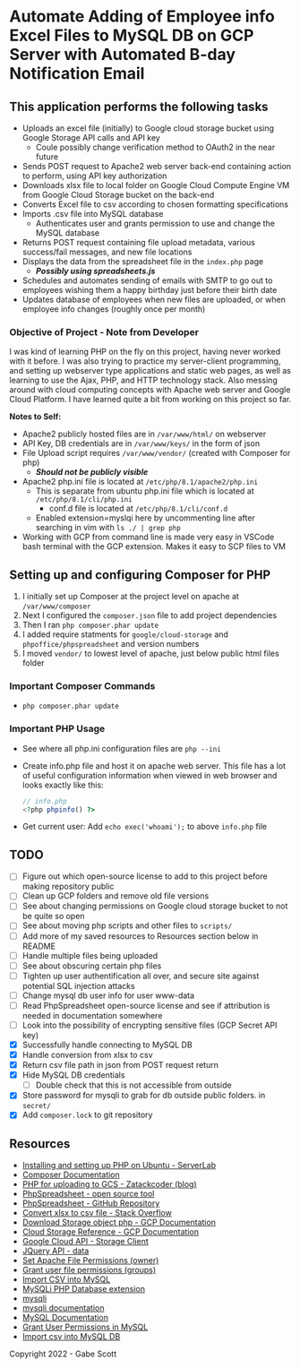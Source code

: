 # Automate Adding of Employee info Excel Files to MySQL DB on GCP Server with Automated B-day Notification Email

## This application performs the following tasks

- Uploads an excel file (initially) to Google cloud storage bucket using Google Storage API calls and API key
  - Coule possibly change verification method to OAuth2 in the near future
- Sends POST request to Apache2 web server back-end containing action to perform, using API key authorization
- Downloads xlsx file to local folder on Google Cloud Compute Engine VM from Google Cloud Storage bucket on the back-end
- Converts Excel file to csv according to chosen formatting specifications
- Imports .csv file into MySQL database
  - Authenticates user and grants permission to use and change the MySQL database
- Returns POST request containing file upload metadata, various success/fail messages, and new file locations
- Displays the data from the spreadsheet file in the ```index.php``` page
  - ***Possibly using spreadsheets.js***
- Schedules and automates sending of emails with SMTP to go out to employees wishing them a happy birthday just before their birth date
- Updates database of employees when new files are uploaded, or when employee info changes (roughly once per month)

### Objective of Project - Note from Developer

I was kind of learning PHP on the fly on this project, having never worked with it before. I was also trying to practice my server-client programming, and setting up webserver type applications and static web pages, as well as learning to use the Ajax, PHP, and HTTP technology stack. Also messing around with cloud computing concepts with Apache web server and Google Cloud Platform. I have learned quite a bit from working on this project so far.

**Notes to Self:**

- Apache2 publicly hosted files are in ```/var/www/html/``` on webserver
- API Key, DB credentials are in ```/var/www/keys/``` in the form of json
- File Upload script requires ```/var/www/vendor/``` (created with Composer for php)
  - ***Should not be publicly visible***
- Apache2 php.ini file is located at ```/etc/php/8.1/apache2/php.ini```
  - This is separate from ubuntu php.ini file which is located at ```/etc/php/8.1/cli/php.ini``` 
    - conf.d file is located at ```/etc/php/8.1/cli/conf.d```
  - Enabled extension=myslqi here by uncommenting line after searching in vim with ```ls ./ | grep php```
- Working with GCP from command line is made very easy in VSCode bash terminal with the GCP extension. Makes it easy to SCP files to VM

## Setting up and configuring Composer for PHP

1. I initially set up Composer at the project level on apache at ```/var/www/composer```
2. Next I configured the ```composer.json``` file to add project dependencies
3. Then I ran ```php composer.phar update```
4. I added require statments for ```google/cloud-storage``` and ```phpoffice/phpspreadsheet``` and version numbers
5. I moved ```vendor/``` to lowest level of apache, just below public html files folder

### Important Composer Commands

- ```php composer.phar update```

### Important PHP Usage

- See where all php.ini configuration files are ```php --ini```
- Create info.php file and host it on apache web server. This file has a lot of useful configuration information when viewed in web browser and looks exactly like this:

  ```php
  // info.php
  <?php phpinfo() ?>
  ```

- Get current user: Add ```echo exec('whoami');``` to above ```info.php``` file

## TODO

- [ ] Figure out which open-source license to add to this project before making repository public
- [ ] Clean up GCP folders and remove old file versions
- [ ] See about changing permissions on Google cloud storage bucket to not be quite so open
- [ ] See about moving php scripts and other files to ```scripts/```
- [ ] Add more of my saved resources to Resources section below in README
- [ ] Handle multiple files being uploaded
- [ ] See about obscuring certain php files
- [ ] Tighten up user authentification all over, and secure site against potential SQL injection attacks
- [ ] Change mysql db user info for user www-data
- [ ] Read PhpSpreadsheet open-source license and see if attribution is needed in documentation somewhere
- [ ] Look into the possibility of encrypting sensitive files (GCP Secret API key)
- [x] Successfully handle connecting to MySQL DB
- [x] Handle conversion from xlsx to csv
- [x] Return csv file path in json from POST request return
- [x] Hide MySQL DB credentials
  - [ ] Double check that this is not accessible from outside
- [x] Store password for mysqli to grab for db outside public folders. in ```secret/```
- [x] Add ```composer.lock``` to git repository

## Resources

- [Installing and setting up PHP on Ubuntu - ServerLab](https://www.serverlab.ca/tutorials/linux/web-servers-linux/installing-php-for-apache-on-ubuntu/)
- [Composer Documentation](https://getcomposer.org/doc/01-basic-usage.md)
- [PHP for uploading to GCS - Zatackcoder (blog)](https://zatackcoder.com/upload-file-to-google-cloud-storage-using-php/)
- [PhpSpreadsheet - open source tool](https://phpspreadsheet.readthedocs.io/en/latest/topics/reading-and-writing-to-file/)
- [PhpSpreadsheet - GitHub Repository](https://github.com/PHPOffice/PhpSpreadsheet)
- [Convert xlsx to csv file - Stack Overflow](https://stackoverflow.com/questions/6895665/convert-xlsx-file-to-csv-file-using-php)
- [Download Storage object php - GCP Documentation](https://cloud.google.com/storage/docs/downloading-objects#storage-download-object-php)
- [Cloud Storage Reference - GCP Documentation](https://cloud.google.com/storage/docs/reference/libraries)
- [Google Cloud API - Storage Client](https://googleapis.github.io/google-cloud-php/#/docs/google-cloud/v0.122.0/storage/storageclient)
- [JQuery API - data](https://api.jquery.com/data/)
- [Set Apache File Permissions (owner)](https://askubuntu.com/questions/1334375/how-to-set-both-www-data-and-me-as-owner)
- [Grant user file permissions (groups)](https://askubuntu.com/questions/365087/grant-a-user-permissions-on-www-data-owned-var-www)
- [Import CSV into MySQL](https://www.phpflow.com/php/import-csv-file-into-mysql/)
- [MySQLi PHP Database extension](https://www.php.net/manual/en/book.mysqli.php)
- [mysqli](https://www.php.net/manual/en/mysqli.quickstart.dual-interface.php)
- [mysqli documentation](https://www.php.net/manual/en/class.mysqli.php)
- [MySQL Documentation](https://dev.mysql.com/doc/refman/8.0/en/)
- [Grant User Permissions in MySQL](https://phoenixnap.com/kb/how-to-create-new-mysql-user-account-grant-privileges)
- [Import csv into MySQL DB](https://www.phpflow.com/php/import-csv-file-into-mysql/)

Copyright 2022 - Gabe Scott
